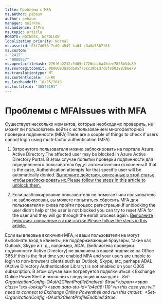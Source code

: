 ```yaml
---
title: Проблемы с MFA
ms.author: pebaum
author: pebaum
manager: mnirkhe
ms.audience: ITPro
ms.topic: article
ROBOTS: NOINDEX, NOFOLLOW
localization_priority: Normal
ms.assetid: 63f7d676-7cd9-4549-ba84-c3a8a7867f63
ms.custom:
- "2417"
- "9000557"
ms.openlocfilehash: 276f6b2212c9d85df726cb46a46dee7828b34c89
ms.sourcegitcommit: 0b06093dabd685f76cc39b1d7c0f8b03883b6e79
ms.translationtype: MT
ms.contentlocale: ru-RU
ms.lasthandoff: 10/25/2019
ms.locfileid: "36545191"
---
```

# <a name="issues-with-mfa"></a><span data-ttu-id="b4e06-102">Проблемы с MFA</span><span class="sxs-lookup"><span data-stu-id="b4e06-102">Issues with MFA</span></span>
<span data-ttu-id="b4e06-103">Существует несколько моментов, которые необходимо проверить, не может ли пользователь войти с использованием многофакторной проверки подлинности (MFA)</span><span class="sxs-lookup"><span data-stu-id="b4e06-103">There are a couple of things to check if users cannot login using multi-factor authentication (MFA)</span></span>

1. <span data-ttu-id="b4e06-104">Затронутого пользователя можно заблокировать на портале Azure Active Directory.</span><span class="sxs-lookup"><span data-stu-id="b4e06-104">The affected user may be blocked in Azure Active Directory Portal.</span></span> <span data-ttu-id="b4e06-105">В этом случае попытки проверки подлинности для определенного пользователя будут автоматически отклонены.</span><span class="sxs-lookup"><span data-stu-id="b4e06-105">If that is the case, Authentication attempts for that specific user will be automatically denied.</span></span> [<span data-ttu-id="b4e06-106">Выполните действия, описанные в этой статье, чтобы разблокировать их.</span><span class="sxs-lookup"><span data-stu-id="b4e06-106">Please follow the steps in this article to unblock them.</span></span>](https://docs.microsoft.com/azure/active-directory/authentication/howto-mfa-mfasettings#block-and-unblock-users)

2. <span data-ttu-id="b4e06-107">Если разблокирование пользователя не помогает или пользователь не заблокирован, вы можете попытаться сбросить MFA для пользователя и снова пройти процесс регистрации.</span><span class="sxs-lookup"><span data-stu-id="b4e06-107">If unblocking the user didn't help or the user is not blocked you can try to reset MFA for the user and they will go through the enroll process again.</span></span> [<span data-ttu-id="b4e06-108">Выполните действия, описанные в этой статье.</span><span class="sxs-lookup"><span data-stu-id="b4e06-108">Please follow the steps in this article.</span></span>](https://docs.microsoft.com/azure/active-directory/authentication/howto-mfa-userdevicesettings#require-users-to-provide-contact-methods-again)

<span data-ttu-id="b4e06-109">Если вы впервые включили MFA, и ваши пользователи не могут выполнять вход в клиенты, не поддерживающие браузеры, такие как Outlook, Skype и т. д., например, ADAL (Библиотека проверки подлинности Active Directory) не включена в вашей подписке на Office 365.</span><span class="sxs-lookup"><span data-stu-id="b4e06-109">If this is the first time you enabled MFA and your users are unable to login to non-browsers clients such as Outlook, Skype, etc, perhaps ADAL (Active Directory Authentication Library) is not enabled on your O365 subscription.</span></span> <span data-ttu-id="b4e06-110">В этом случае вам потребуется подключиться к Exchange Online PowerShell и выполнить следующий командлет:  *Set-OrganizationConfig-OAuth2ClientProfileEnabled: $true*</span><span class="sxs-lookup"><span data-stu-id="b4e06-110">In this case you will need to connect to Exchange Online Powershell and run this cmdlet:  *Set-OrganizationConfig -OAuth2ClientProfileEnabled:$true*</span></span>